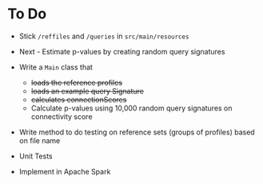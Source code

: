 # To Do
* Stick `/reffiles` and `/queries` in `src/main/resources`
* Next - Estimate p-values by creating random query signatures
* Write a `Main` class that
    * ~~loads the reference profiles~~
    * ~~loads an example query Signature~~
    * ~~calculates connectionScores~~
    * Calculate p-values using 10,000 random query signatures on connectivity score
* Write method to do testing on reference sets (groups of profiles) based on file name

* Unit Tests
* Implement in Apache Spark
